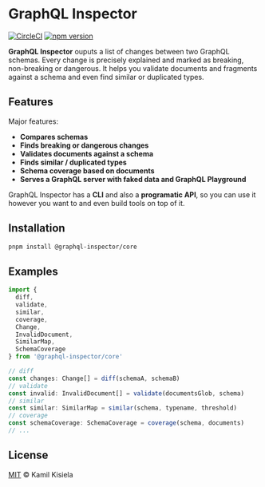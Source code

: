 # GraphQL Inspector

[![CircleCI](https://circleci.com/gh/kamilkisiela/graphql-inspector.svg?style=shield&circle-token=d1cd06aba321ee2b7bf8bd2041104643639463b0)](https://circleci.com/gh/kamilkisiela/graphql-inspector)
[![npm version](https://badge.fury.io/js/@graphql-inspector/core.svg)](https://npmjs.com/package/@graphql-inspector/core)

**GraphQL Inspector** ouputs a list of changes between two GraphQL schemas. Every change is
precisely explained and marked as breaking, non-breaking or dangerous. It helps you validate
documents and fragments against a schema and even find similar or duplicated types.

## Features

Major features:

- **Compares schemas**
- **Finds breaking or dangerous changes**
- **Validates documents against a schema**
- **Finds similar / duplicated types**
- **Schema coverage based on documents**
- **Serves a GraphQL server with faked data and GraphQL Playground**

GraphQL Inspector has a **CLI** and also a **programatic API**, so you can use it however you want
to and even build tools on top of it.

## Installation

```bash
pnpm install @graphql-inspector/core
```

## Examples

```typescript
import {
  diff,
  validate,
  similar,
  coverage,
  Change,
  InvalidDocument,
  SimilarMap,
  SchemaCoverage
} from '@graphql-inspector/core'

// diff
const changes: Change[] = diff(schemaA, schemaB)
// validate
const invalid: InvalidDocument[] = validate(documentsGlob, schema)
// similar
const similar: SimilarMap = similar(schema, typename, threshold)
// coverage
const schemaCoverage: SchemaCoverage = coverage(schema, documents)
// ...
```

## License

[MIT](https://github.com/kamilkisiela/graphql-inspector/blob/master/LICENSE) © Kamil Kisiela
